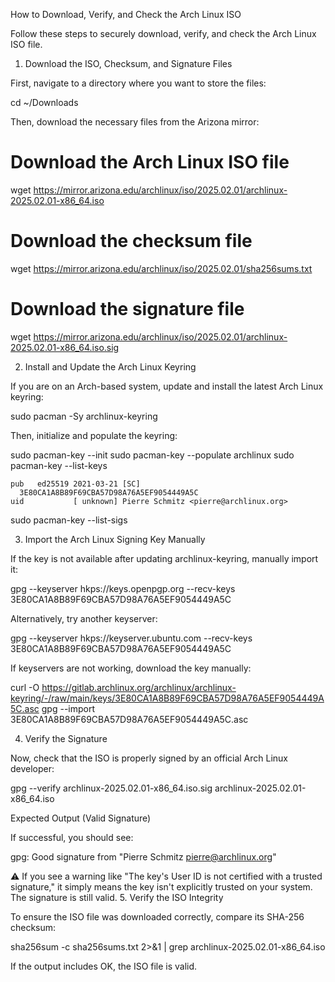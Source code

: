 How to Download, Verify, and Check the Arch Linux ISO

Follow these steps to securely download, verify, and check the Arch Linux ISO file.
1. Download the ISO, Checksum, and Signature Files

First, navigate to a directory where you want to store the files:

cd ~/Downloads

Then, download the necessary files from the Arizona mirror:

# Download the Arch Linux ISO file
wget https://mirror.arizona.edu/archlinux/iso/2025.02.01/archlinux-2025.02.01-x86_64.iso

# Download the checksum file
wget https://mirror.arizona.edu/archlinux/iso/2025.02.01/sha256sums.txt

# Download the signature file
wget https://mirror.arizona.edu/archlinux/iso/2025.02.01/archlinux-2025.02.01-x86_64.iso.sig

2. Install and Update the Arch Linux Keyring

If you are on an Arch-based system, update and install the latest Arch Linux keyring:

sudo pacman -Sy archlinux-keyring

Then, initialize and populate the keyring:

sudo pacman-key --init
sudo pacman-key --populate archlinux
sudo pacman-key --list-keys

    pub   ed25519 2021-03-21 [SC]
      3E80CA1A8B89F69CBA57D98A76A5EF9054449A5C
    uid           [ unknown] Pierre Schmitz <pierre@archlinux.org>
sudo pacman-key --list-sigs


3. Import the Arch Linux Signing Key Manually

If the key is not available after updating archlinux-keyring, manually import it:

gpg --keyserver hkps://keys.openpgp.org --recv-keys 3E80CA1A8B89F69CBA57D98A76A5EF9054449A5C

Alternatively, try another keyserver:

gpg --keyserver hkps://keyserver.ubuntu.com --recv-keys 3E80CA1A8B89F69CBA57D98A76A5EF9054449A5C

If keyservers are not working, download the key manually:

curl -O https://gitlab.archlinux.org/archlinux/archlinux-keyring/-/raw/main/keys/3E80CA1A8B89F69CBA57D98A76A5EF9054449A5C.asc
gpg --import 3E80CA1A8B89F69CBA57D98A76A5EF9054449A5C.asc

4. Verify the Signature

Now, check that the ISO is properly signed by an official Arch Linux developer:

gpg --verify archlinux-2025.02.01-x86_64.iso.sig archlinux-2025.02.01-x86_64.iso

Expected Output (Valid Signature)

If successful, you should see:

gpg: Good signature from "Pierre Schmitz <pierre@archlinux.org>"

⚠ If you see a warning like "The key's User ID is not certified with a trusted signature," it simply means the key isn't explicitly trusted on your system. The signature is still valid.
5. Verify the ISO Integrity

To ensure the ISO file was downloaded correctly, compare its SHA-256 checksum:

sha256sum -c sha256sums.txt 2>&1 | grep archlinux-2025.02.01-x86_64.iso

If the output includes OK, the ISO file is valid.
